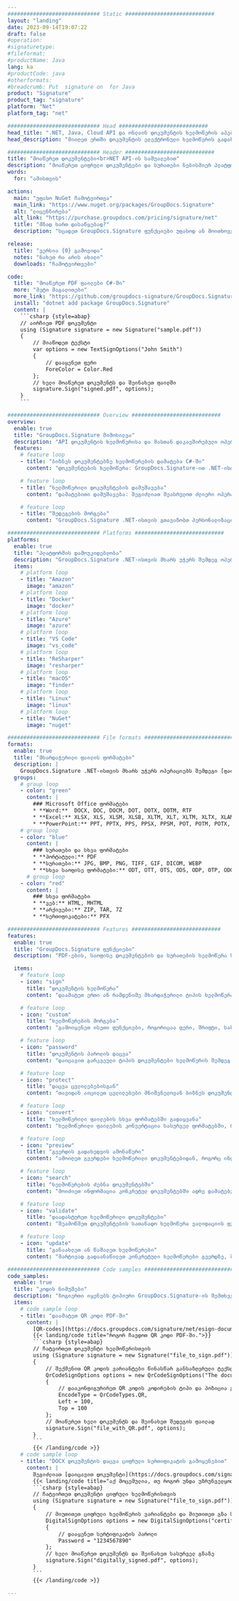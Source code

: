 ```yaml
---
############################# Static ############################
layout: "landing"
date: 2023-09-14T19:07:22
draft: false
#operation: 
#signaturetype: 
#fileformat: 
#productName: Java
lang: ka
#productCode: java
#otherformats: 
#breadcrumb: Put  signature on  for Java
product: "Signature"
product_tag: "signature"
platform: "Net"
platform_tag: "net"

############################# Head ############################
head_title: ".NET, Java, Cloud API და ონლაინ დოკუმენტის ხელმოწერის აპები"
head_description: "მიიღეთ ერთში დოკუმენტის ელექტრონული ხელმოწერის გადაწყვეტა .NET, Java და ღრუბელზე დაფუძნებული აპლიკაციებისთვის. ხელი მოაწერეთ დოკუმენტების საერთო ფორმატებს ინტერნეტით მარტივი გადაადგილების ფუნქციის გამოყენებით"

############################# Header ############################
title: "მოაწერეთ დოკუმენტები<br>NET API-ის საშუალებით"
description: "მოაწერეთ ციფრული დოკუმენტები და სურათები ნებისმიერ პლატფორმაზე ჩვენი მოქნილი API-ების და აპებზე დაფუძნებული გადაწყვეტილებების გამოყენებით პროგრამისტებისა და საბოლოო მომხმარებლებისთვის."
words:
  for: "ამისთვის"

actions:
  main: "უფასო NuGet ჩამოტვირთვა"
  main_link: "https://www.nuget.org/packages/GroupDocs.Signature"
  alt: "ლიცენზირება"
  alt_link: "https://purchase.groupdocs.com/pricing/signature/net"
  title: "მზად ხართ დასაწყებად?"
  description: "სცადეთ GroupDocs.Signature ფუნქციები უფასოდ ან მოითხოვეთ ლიცენზია"

release:
  title: "ვერსია {0} გამოვიდა"
  notes: "ნახეთ რა არის ახალი"
  downloads: "ჩამოტვირთვები"

code:
  title: "მოაწერეთ PDF ფაილები C#-ში"
  more: "მეტი მაგალითები"
  more_link: "https://github.com/groupdocs-signature/GroupDocs.Signature-for-.NET"
  install: "dotnet add package GroupDocs.Signature"
  content: |
    ```csharp {style=abap}   
    // აირჩიეთ PDF დოკუმენტი
    using (Signature signature = new Signature("sample.pdf"))
    {
        // მიაწოდეთ ტექსტი
        var options = new TextSignOptions("John Smith")
        {
            // დააყენეთ ფერი
            ForeColor = Color.Red
        };
        // ხელი მოაწერეთ დოკუმენტს და შეინახეთ ფაილში
        signature.Sign("signed.pdf", options);
    }
    ```

############################# Overview ############################
overview:
  enable: true
  title: "GroupDocs.Signature მიმოხილვა"
  description: "API დოკუმენტის ხელმოწერისა და მასთან დაკავშირებული ოპერაციების შესასრულებლად .NET აპლიკაციებში"
  features:
    # feature loop
    - title: "ბიზნეს დოკუმენტებზე ხელმოწერების დამატება C#-ში"
      content: "დოკუმენტების ხელმოწერა: GroupDocs.Signature-ით .NET-ისთვის შეგიძლიათ დაამატოთ სხვადასხვა ტიპის ხელმოწერები, როგორიცაა ტექსტი, სურათები, შტრიხკოდები და ციფრული სერთიფიკატები, PDF და Office დოკუმენტებს. ეს API საშუალებას გაძლევთ ხელი მოაწეროთ თქვენს დოკუმენტებს მონაცემთა თითქმის ნებისმიერი ტიპის, ფარული მეტამონაცემების ჩათვლით."

    # feature loop
    - title: "ხელმოწერილი დოკუმენტების დამუშავება"
      content: "დამატებითი დამუშავება: შეგიძლიათ შეასრულოთ ძლიერი ოპერაციები ხელმოწერილ დოკუმენტებზე GroupDocs.Signature-ის გამოყენებით. ეს მოიცავს ბიზნეს დოკუმენტებში არსებული ხელმოწერების ძიებას და მათ გადამოწმებას კონკრეტული კრიტერიუმების გამოყენებით. გარდა ამისა, შეგიძლიათ მიიღოთ დოკუმენტის ინფორმაცია და გადახედოთ გვერდებს ამ .NET API-ს მეშვეობით."

    # feature loop
    - title: "შედეგების მორგება"
      content: "GroupDocs.Signature .NET-ისთვის გთავაზობთ პერსონალიზაციის ფართო ვარიანტებს. თქვენ შეგიძლიათ ზუსტად მოათავსოთ ხელმოწერები სადმე დოკუმენტის გვერდზე და დაარეგულიროთ მათი გარეგნობა სხვადასხვა პარამეტრების გამოყენებით. გარდა ამისა, ეს API მხარს უჭერს დამუშავებული დოკუმენტების შენახვას მხარდაჭერილი ფორმატების ფართო სპექტრში."

############################# Platforms ############################
platforms:
  enable: true
  title: "პლატფორმის დამოუკიდებლობა"
  description: "GroupDocs.Signature .NET-ისთვის მხარს უჭერს შემდეგ ოპერაციულ სისტემებს, ჩარჩოებსა და პაკეტის მენეჯერებს"
  items:
    # platform loop
    - title: "Amazon"
      image: "amazon"
    # platform loop
    - title: "Docker"
      image: "docker"
    # platform loop
    - title: "Azure"
      image: "azure"
    # platform loop
    - title: "VS Code"
      image: "vs_code"
    # platform loop
    - title: "ReSharper"
      image: "resharper"
    # platform loop
    - title: "macOS"
      image: "finder"
    # platform loop
    - title: "Linux"
      image: "linux"
    # platform loop
    - title: "NuGet"
      image: "nuget"

############################# File formats ############################
formats:
  enable: true
  title: "მხარდაჭერილი ფაილის ფორმატები"
  description: |
    GroupDocs.Signature .NET-ისთვის მხარს უჭერს ოპერაციებს შემდეგი [ფაილის ფორმატები](https://docs.groupdocs.com/signature/net/supported-document-formats/).
  groups:
    # group loop
    - color: "green"
      content: |
        ### Microsoft Office ფორმატები
        * **Word:**  DOCX, DOC, DOCM, DOT, DOTX, DOTM, RTF
        * **Excel:** XLSX, XLS, XLSM, XLSB, XLTM, XLT, XLTM, XLTX, XLAM, SXC, SpreadsheetML
        * **PowerPoint:** PPT, PPTX, PPS, PPSX, PPSM, POT, POTM, POTX, PPTM
    # group loop
    - color: "blue"
      content: |
        ### სურათები და სხვა ფორმატები
        * **პორტატული:** PDF
        * **სურათები:** JPG, BMP, PNG, TIFF, GIF, DICOM, WEBP
        * **სხვა საოფისე ფორმატები:** ODT, OTT, OTS, ODS, ODP, OTP, ODG
      # group loop
    - color: "red"
      content: |
        ### სხვა ფორმატები
        * **ვებ:** HTML, MHTML
        * **არქივები:** ZIP, TAR, 7Z
        * **სერთიფიკატები:** PFX

############################# Features ############################
features:
  enable: true
  title: "GroupDocs.Signature ფუნქციები"
  description: "PDF-ების, საოფისე დოკუმენტების და სურათების ხელმოწერა სწრაფად და ზუსტად"

  items:
    # feature loop
    - icon: "sign"
      title: "დოკუმენტის ხელმოწერა"
      content: "დაამატეთ ერთი ან რამდენიმე მხარდაჭერილი ტიპის ხელმოწერა ზუსტად ნებისმიერ მითითებულ პოზიციაზე ბიზნეს დოკუმენტებზე."

    # feature loop
    - icon: "custom"
      title: "ხელმოწერების მორგება"
      content: "გამოიყენეთ ისეთი ფუნქციები, როგორიცაა ფერი, შრიფტი, საზღვარი, როტაცია და ა.შ. ხელმოწერების გარეგნობის კონფიგურაციისთვის."

    # feature loop
    - icon: "password"
      title: "დოკუმენტის პაროლის დაცვა"
      content: "დაიცავით გარკვეული ტიპის დოკუმენტები ხელმოწერის შემდეგ პაროლის დაყენებით."

    # feature loop
    - icon: "protect"
      title: "დაცვა ცვლილებებისგან"
      content: "თავიდან აიცილეთ ცვლილებები მნიშვნელოვან ბიზნეს დოკუმენტებში ციფრული სერთიფიკატით ხელმოწერის დამატების შემდეგ."

    # feature loop
    - icon: "convert"
      title: "ხელმოწერილი ფაილების სხვა ფორმატებში გადაყვანა"
      content: "ხელმოწერილი ფაილების კონვერტაცია სასურველ ფორმატებში, როგორიცაა Word დოკუმენტის PDF-ად შენახვა."

    # feature loop
    - icon: "preview"
      title: "გვერდის გადახედვის ამონაწერი"
      content: "ამოიღეთ გვერდები ხელმოწერილი დოკუმენტებიდან, როგორც ინდივიდუალური სურათები მომავალი დამუშავებისთვის."

    # feature loop
    - icon: "search"
      title: "ხელმოწერების ძებნა დოკუმენტებში"
      content: "მოიძიეთ ინფორმაცია კონკრეტულ დოკუმენტებში ადრე დამატებული ხელმოწერების შესახებ."

    # feature loop
    - icon: "validate"
      title: "დაადასტურეთ ხელმოწერილი დოკუმენტები"
      content: "შეამოწმეთ დოკუმენტების სათანადო ხელმოწერა ვალიდაციის ფუნქციების გამოყენებით."

    # feature loop
    - icon: "update"
      title: "განაახლეთ ან წაშალეთ ხელმოწერები"
      content: "მარტივად გადაანაწილეთ კონკრეტული ხელმოწერები გვერდზე, შეცვალეთ მათი ტექსტი ან წაშალეთ ისინი უპრობლემოდ."

############################# Code samples ############################
code_samples:
  enable: true
  title: "კოდის ნიმუშები"
  description: "ზოგიერთი იყენებს ტიპიური GroupDocs.Signature-ის შემთხვევებს .NET ოპერაციებისთვის"
  items:
    # code sample loop
    - title: "დაამატეთ QR კოდი PDF-ში"
      content: |
        [QR-codes](https://docs.groupdocs.com/signature/net/esign-document-with-qr-code-signature/) დამატება PDF დოკუმენტების კონკრეტულ გვერდებზე შეიძლება გააუმჯობესოს ბიზნეს პროცესები. ქვემოთ მოცემულია მაგალითი, თუ როგორ უნდა დაამატოთ QR კოდი GroupDocs.Signature-ის გამოყენებით.
        {{< landing/code title="როგორ ჩავდოთ QR კოდი PDF-ში.">}}
        ```csharp {style=abap}
        // ჩატვირთეთ დოკუმენტი ხელმოწერისთვის
        using (Signature signature = new Signature("file_to_sign.pdf"))
        {
            // შექმენით QR კოდის ვარიანტები წინასწარ განსაზღვრული ტექსტით
            QrCodeSignOptions options = new QrCodeSignOptions("The document is approved by John Smith")
            {
                // დააკონფიგურირეთ QR კოდის კოდირების ტიპი და პოზიცია გვერდზე
                EncodeType = QrCodeTypes.QR,
                Left = 100,
                Top = 100
            };
            // მოაწერეთ ხელი დოკუმენტს და შეინახეთ შედეგის ფაილად
            signature.Sign("file_with_QR.pdf", options);
        }
        ```
        {{< /landing/code >}}
    # code sample loop
    - title: "DOCX დოკუმენტის დაცვა ციფრული სერთიფიკატის გამოყენებით"
      content: |
        შეგიძლიათ [დაიცავით დოკუმენტი](https://docs.groupdocs.com/signature/net/esign-document-with-digital-signature/) ციფრული სერთიფიკატების სახით შენახული პირადი ან კორპორატიული ხელმოწერების გამოყენებით. ასეთი დაცული დოკუმენტები არ შეიძლება შეიცვალოს ხელმოწერის ბათილად ცნობის გარეშე.
        {{< landing/code title="აქ მოცემულია, თუ როგორ უნდა უზრუნველყოთ დოკუმენტის მთლიანობა.">}}
        ```csharp {style=abap}   
        // ჩატვირთეთ დოკუმენტი ციფრული ხელმოწერისთვის
        using (Signature signature = new Signature("file_to_sign.pdf"))
        {
            // მიუთითეთ ციფრული ხელმოწერის ვარიანტები და მიუთითეთ გზა სერტიფიკატის ფაილამდე
            DigitalSignOptions options = new DigitalSignOptions("certificate.pfx")
            {
                // დააყენეთ სერტიფიკატის პაროლი
                Password = "1234567890"
            };
            // ხელი მოაწერეთ დოკუმენტს და შეინახეთ სასურველ გზაზე
            signature.Sign("digitally_signed.pdf", options);
        }
        ```
        {{< /landing/code >}}

---
```

